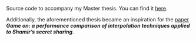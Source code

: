 Source code to accompany my Master thesis. You can find it [here](https://dione.lib.unipi.gr/xmlui/bitstream/handle/unipi/16379/Tressos_2129.pdf).

Additionally,  the aforementioned thesis became an inspiration for the [paper](https://academic.oup.com/comjnl/article/68/3/261/7900561) ***Game on: a performance comparison of interpolation techniques applied to Shamir’s secret sharing***.
